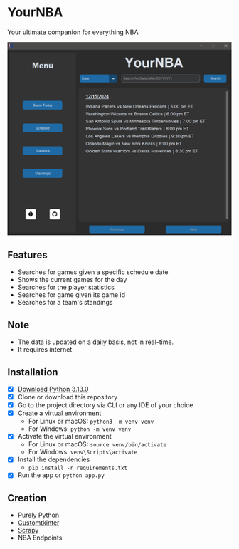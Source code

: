 
# **YourNBA**

Your ultimate companion for everything NBA

![Description of the image](https://raw.githubusercontent.com/sethlagman/yournba/main/assets/images/showcase.png)

## Features

- Searches for games given a specific schedule date
- Shows the current games for the day
- Searches for the player statistics
- Searches for game given its game id
- Searches for a team's standings

## Note

- The data is updated on a daily basis, not in real-time.
- It requires internet

## Installation

- [X]  [Download Python 3.13.0](https://www.python.org/downloads/release/python-3130/)
- [X]  Clone or download this repository
- [X]  Go to the project directory via CLI or any IDE of your choice
- [X]  Create a virtual environment
    - For Linux or macOS: `python3 -m venv venv`
    - For Windows: `python -m venv venv`
- [X]  Activate the virtual environment
    - For Linux or macOS: `source venv/bin/activate`
    - For Windows: `venv\Scripts\activate`
- [X]  Install the dependencies
    - `pip install -r requirements.txt`
- [X]  Run the app or `python app.py`

## Creation

- Purely Python
- [Customtkinter](https://customtkinter.tomschimansky.com/)
- [Scrapy](https://scrapy.org/)
- NBA Endpoints